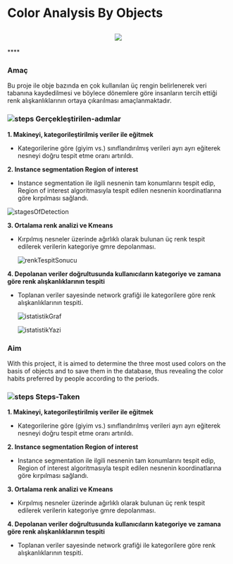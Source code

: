 # Color Analysis By Objects

<h2 align="center">
<a href="#Amaç"><img src="https://private-user-images.githubusercontent.com/69711134/251746733-ee1c10f3-2ad3-492b-b4a5-f4a32b85d37b.png?jwt=eyJhbGciOiJIUzI1NiIsInR5cCI6IkpXVCJ9.eyJrZXkiOiJrZXkxIiwiZXhwIjoxNjg4NzM4MDAwLCJuYmYiOjE2ODg3Mzc3MDAsInBhdGgiOiIvNjk3MTExMzQvMjUxNzQ2NzMzLWVlMWMxMGYzLTJhZDMtNDkyYi1iNGE1LWY0YTMyYjg1ZDM3Yi5wbmc_WC1BbXotQWxnb3JpdGhtPUFXUzQtSE1BQy1TSEEyNTYmWC1BbXotQ3JlZGVudGlhbD1BS0lBSVdOSllBWDRDU1ZFSDUzQSUyRjIwMjMwNzA3JTJGdXMtZWFzdC0xJTJGczMlMkZhd3M0X3JlcXVlc3QmWC1BbXotRGF0ZT0yMDIzMDcwN1QxMzQ4MjBaJlgtQW16LUV4cGlyZXM9MzAwJlgtQW16LVNpZ25hdHVyZT00MDVhMjFlYjk5MjEwZmMxMWZkZmI3OGVmYzAxOWQ2MjM0NDc4Njc0NDNkZTUwNWFlYmY5ZTAyZGNiN2EzOGMyJlgtQW16LVNpZ25lZEhlYWRlcnM9aG9zdCZhY3Rvcl9pZD0wJmtleV9pZD0wJnJlcG9faWQ9MCJ9.3h9FCxrzvLM30hx0mYPXUHy2k1MrBngJXlHeiJtGljc"/></a>
</h2>
****

### Amaç
Bu proje ile obje bazında en çok kullanılan üç rengin belirlenerek veri tabanına kaydedilmesi ve böylece dönemlere göre insanların tercih ettiği renk alışkanlıklarının ortaya çıkarılması amaçlanmaktadır.

### ![steps](https://github.com/umutsaydam/ColorAnalysisByObjects/assets/69711134/bb363b72-ac7b-49a7-a0b7-fbb9303d9a70) Gerçekleştirilen-adımlar
 **1. Makineyi, kategorileştirilmiş veriler ile eğitmek**
  - Kategorilerine göre (giyim vs.) sınıflandırılmış verileri ayrı ayrı eğiterek nesneyi doğru tespit etme oranı artırıldı.
 
 **2. Instance segmentation Region of interest**
  - Instance segmentation ile ilgili nesnenin tam konumlarını tespit edip, Region of interest algoritmasıyla tespit edilen nesnenin koordinatlarına göre kırpılması sağlandı.
    
   ![stagesOfDetection](https://github.com/umutsaydam/ColorAnalysisByObjects/assets/69711134/3cb435b7-badd-47eb-a50c-233eae96ea04)
 
 **3. Ortalama renk analizi ve Kmeans**
  - Kırpılmış nesneler üzerinde ağırlıklı olarak bulunan üç renk tespit edilerek verilerin kategoriye gmre depolanması.

    ![renkTespitSonucu](https://github.com/umutsaydam/ColorAnalysisByObjects/assets/69711134/ba5508aa-6b27-4fac-861e-e7c21e153331)
 
 **4. Depolanan veriler doğrultusunda kullanıcıların kategoriye ve zamana göre renk alışkanlıklarının tespiti**
  - Toplanan veriler sayesinde network grafiği ile kategorilere göre renk alışkanlıklarının tespiti.
    
    ![istatistikGraf](https://github.com/umutsaydam/ColorAnalysisByObjects/assets/69711134/6cfc64ad-3809-431a-8b37-e07dc7826df8)
    
    ![istatistikYazi](https://github.com/umutsaydam/ColorAnalysisByObjects/assets/69711134/091597ee-8d0f-446a-abaf-8b4b0056ea98)


####

### Aim
With this project, it is aimed to determine the three most used colors on the basis of objects and to save them in the database, thus revealing the color habits preferred by people according to the periods.

### ![steps](https://github.com/umutsaydam/ColorAnalysisByObjects/assets/69711134/bb363b72-ac7b-49a7-a0b7-fbb9303d9a70) Steps-Taken
**1. Makineyi, kategorileştirilmiş veriler ile eğitmek**
 - Kategorilerine göre (giyim vs.) sınıflandırılmış verileri ayrı ayrı eğiterek nesneyi doğru tespit etme oranı artırıldı.

**2. Instance segmentation Region of interest**
 - Instance segmentation ile ilgili nesnenin tam konumlarını tespit edip, Region of interest algoritmasıyla tespit edilen nesnenin koordinatlarına göre kırpılması sağlandı.

**3. Ortalama renk analizi ve Kmeans**
 - Kırpılmış nesneler üzerinde ağırlıklı olarak bulunan üç renk tespit edilerek verilerin kategoriye gmre depolanması. 

**4. Depolanan veriler doğrultusunda kullanıcıların kategoriye ve zamana göre renk alışkanlıklarının tespiti**
 - Toplanan veriler sayesinde network grafiği ile kategorilere göre renk alışkanlıklarının tespiti.
